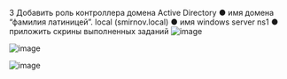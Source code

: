 3 Добавить роль контроллера домена Active Directory
●
имя домена “фамилия латиницей”. local (smirnov.local)
●
имя windows server ns1
●
приложить скрины выполненных заданий
![image](https://github.com/user-attachments/assets/b9206237-bf8e-47df-acc5-12fbfbaf542c)

![image](https://github.com/user-attachments/assets/a88d174e-66f0-4515-b7a2-f67ea892dbdd)

![image](https://github.com/user-attachments/assets/5b4bd65d-1700-4235-8265-748bedc7c940)

